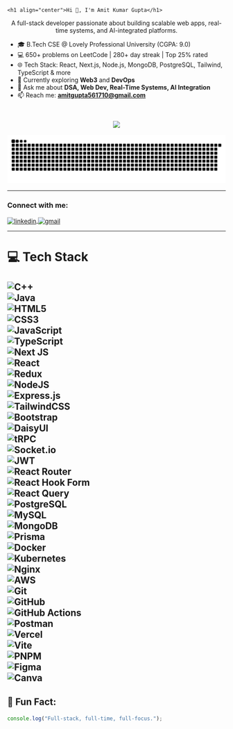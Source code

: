 
    <h1 align="center">Hi 👋, I'm Amit Kumar Gupta</h1>
<p align="center">A full-stack developer passionate about building scalable web apps, real-time systems, and AI-integrated platforms.</p>

- 🎓 B.Tech CSE @ Lovely Professional University (CGPA: 9.0)  
- 💻 650+ problems on LeetCode | 280+ day streak | Top 25% rated  
- 🌐 Tech Stack: React, Next.js, Node.js, MongoDB, PostgreSQL, Tailwind, TypeScript & more  
- 🌱 Currently exploring **Web3** and **DevOps**  
- 💬 Ask me about **DSA, Web Dev, Real-Time Systems, AI Integration**  
- 📫 Reach me: **amitgupta561710@gmail.com**

<br>

<p align="center">
  <img src="https://user-images.githubusercontent.com/74038190/225813708-98b745f2-7d22-48cf-9150-083f1b00d6c9.gif" width="500">
</p>

<p align="center">
  <img src="https://raw.githubusercontent.com/bixl007/bixl007/output/github-contribution-grid-snake-dark.svg" alt="Snake animation" />
</p>

---

<h3 align="left">Connect with me:</h3> 
<p align="left">
  <a href="https://linkedin.com/in/amit-kumar-gup" target="blank">
    <img align="center" src="https://raw.githubusercontent.com/rahuldkjain/github-profile-readme-generator/master/src/images/icons/Social/linked-in-alt.svg" alt="linkedin" height="30" width="40" />
  </a>
  <a href="mailto:amitgupta561710@gmail.com" target="blank">
    <img align="center" src="https://cdn-icons-png.flaticon.com/512/732/732200.png" alt="gmail" height="30" width="30" />
  </a>
</p>

---

# 💻 Tech Stack

![C++](https://img.shields.io/badge/c++-%2300599C.svg?style=for-the-badge&logo=c%2B%2B&logoColor=white)  
![Java](https://img.shields.io/badge/java-%23ED8B00.svg?style=for-the-badge&logo=openjdk&logoColor=white)  
![HTML5](https://img.shields.io/badge/html5-%23E34F26.svg?style=for-the-badge&logo=html5&logoColor=white)  
![CSS3](https://img.shields.io/badge/css3-%231572B6.svg?style=for-the-badge&logo=css3&logoColor=white)  
![JavaScript](https://img.shields.io/badge/javascript-%23323330.svg?style=for-the-badge&logo=javascript&logoColor=%23F7DF1E)  
![TypeScript](https://img.shields.io/badge/typescript-%23007ACC.svg?style=for-the-badge&logo=typescript&logoColor=white)  
![Next JS](https://img.shields.io/badge/Next-black?style=for-the-badge&logo=next.js&logoColor=white)  
![React](https://img.shields.io/badge/react-%2320232a.svg?style=for-the-badge&logo=react&logoColor=%2361DAFB)  
![Redux](https://img.shields.io/badge/redux-%23593d88.svg?style=for-the-badge&logo=redux&logoColor=white)  
![NodeJS](https://img.shields.io/badge/node.js-6DA55F?style=for-the-badge&logo=node.js&logoColor=white)  
![Express.js](https://img.shields.io/badge/express.js-%23404d59.svg?style=for-the-badge&logo=express&logoColor=%2361DAFB)  
![TailwindCSS](https://img.shields.io/badge/tailwindcss-%2338B2AC.svg?style=for-the-badge&logo=tailwind-css&logoColor=white)  
![Bootstrap](https://img.shields.io/badge/bootstrap-%238511FA.svg?style=for-the-badge&logo=bootstrap&logoColor=white)  
![DaisyUI](https://img.shields.io/badge/DaisyUI-%2323B9D2.svg?style=for-the-badge&logo=daisyui&logoColor=white)  
![tRPC](https://img.shields.io/badge/tRPC-%232596BE.svg?style=for-the-badge&logo=tRPC&logoColor=white)  
![Socket.io](https://img.shields.io/badge/Socket.io-black?style=for-the-badge&logo=socket.io)  
![JWT](https://img.shields.io/badge/JWT-black?style=for-the-badge&logo=JSON%20web%20tokens)  
![React Router](https://img.shields.io/badge/React_Router-CA4245?style=for-the-badge&logo=react-router&logoColor=white)  
![React Hook Form](https://img.shields.io/badge/React%20Hook%20Form-%23EC5990.svg?style=for-the-badge&logo=reacthookform&logoColor=white)  
![React Query](https://img.shields.io/badge/-React%20Query-FF4154?style=for-the-badge&logo=react%20query&logoColor=white)  
![PostgreSQL](https://img.shields.io/badge/postgres-%23316192.svg?style=for-the-badge&logo=postgresql&logoColor=white)  
![MySQL](https://img.shields.io/badge/mysql-4479A1.svg?style=for-the-badge&logo=mysql&logoColor=white)  
![MongoDB](https://img.shields.io/badge/MongoDB-%234ea94b.svg?style=for-the-badge&logo=mongodb&logoColor=white)  
![Prisma](https://img.shields.io/badge/Prisma-3982CE?style=for-the-badge&logo=Prisma&logoColor=white)  
![Docker](https://img.shields.io/badge/docker-%230db7ed.svg?style=for-the-badge&logo=docker&logoColor=white)  
![Kubernetes](https://img.shields.io/badge/kubernetes-%23326ce5.svg?style=for-the-badge&logo=kubernetes&logoColor=white)  
![Nginx](https://img.shields.io/badge/nginx-%23009639.svg?style=for-the-badge&logo=nginx&logoColor=white)  
![AWS](https://img.shields.io/badge/AWS-%23FF9900.svg?style=for-the-badge&logo=amazon-aws&logoColor=white)   
![Git](https://img.shields.io/badge/git-%23F05033.svg?style=for-the-badge&logo=git&logoColor=white)  
![GitHub](https://img.shields.io/badge/github-%23121011.svg?style=for-the-badge&logo=github&logoColor=white)  
![GitHub Actions](https://img.shields.io/badge/github%20actions-%232671E5.svg?style=for-the-badge&logo=githubactions&logoColor=white)  
![Postman](https://img.shields.io/badge/Postman-FF6C37?style=for-the-badge&logo=postman&logoColor=white)  
![Vercel](https://img.shields.io/badge/vercel-%23000000.svg?style=for-the-badge&logo=vercel&logoColor=white)  
![Vite](https://img.shields.io/badge/vite-%23646CFF.svg?style=for-the-badge&logo=vite&logoColor=white)  
![PNPM](https://img.shields.io/badge/pnpm-%234a4a4a.svg?style=for-the-badge&logo=pnpm&logoColor=f69220)  
![Figma](https://img.shields.io/badge/figma-%23F24E1E.svg?style=for-the-badge&logo=figma&logoColor=white)  
![Canva](https://img.shields.io/badge/Canva-%2300C4CC.svg?style=for-the-badge&logo=Canva&logoColor=white)  
---

## 👾 Fun Fact:
```js
console.log("Full-stack, full-time, full-focus.");
